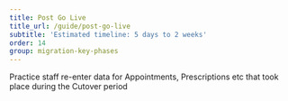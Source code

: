 ```yaml
---
title: Post Go Live
title_url: /guide/post-go-live
subtitle: 'Estimated timeline: 5 days to 2 weeks'
order: 14
group: migration-key-phases
---
```


Practice staff re-enter data for Appointments, Prescriptions etc that took place during the Cutover period
